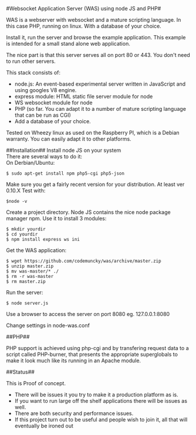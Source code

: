 #Websocket Application Server (WAS) using node JS and PHP#

WAS is a webserver with websocket and a mature scripting language.
In this case PHP, running on linux. With a database of your choice.

Install it, run the server and browse the example application.
This example is intended for a small stand alone web application. 

The nice part is that this server serves all on port 80 or 443. 
You don't need to run other servers.

This stack consists of:

* node.js: An event-based experimental server written in JavaScript and using googles V8 engine.
* express module: HTML static file server module for node
* WS websocket module for node
* PHP (so far. You can adapt it to a number of mature scripting language that can be run as CGI)
* Add a database of your choice.  

Tested on Wheezy linux as used on the Raspberry PI, which is a Debian warranty. You can easily adapt it to other platforms. 

##Installation##
Install node JS on your system  
There are several ways to do it:  
On Derbian/Ubuntu:  

    $ sudo apt-get install npm php5-cgi php5-json

Make sure you get a fairly recent version for your distribution. At least ver 0.10.X
Test with:

    $node -v

Create a project directory.
Node JS contains the nice node package manager npm. Use it to install 3 modules: 

    $ mkdir yourdir
    $ cd yourdir
    $ npm install express ws ini

Get the WAS application:  

    $ wget https://github.com/codemuncky/was/archive/master.zip
    $ unzip master.zip
    $ mv was-master/* ./
    $ rm -r was-master
    $ rm master.zip

Run the server:  

    $ node server.js

Use a browser to access the server on port 8080 eg. 127.0.0.1:8080  

Change settings in node-was.conf


##PHP##

PHP support is achieved using php-cgi and by transfering request data to a script called PHP-burner, that presents the appropriate superglobals to make it look much like its running in an Apache module.

##Status##

This is Proof of concept. 
* There will be issues it you try to make it a production platform as is.
* If you want to run large off the shelf applications there will be issues as well.
* There are both security and performance issues.
* If this project turn out to be useful and people wish to join it, all that will eventually be ironed out
